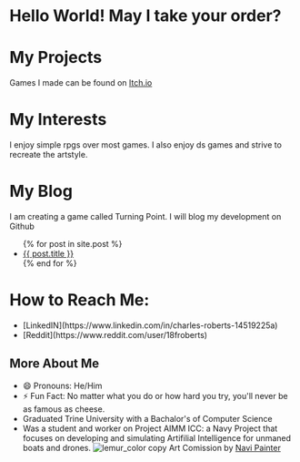 # Hello World! May I take your order?
# My Projects
Games I made can be found on [Itch.io](https://unafordable.itch.io)

# My Interests
I enjoy simple rpgs over most games. I also enjoy ds games and strive to recreate the artstyle.

# My Blog
I am creating a game called Turning Point. I will blog my development on Github

<ul>
{% for post in site.post %}
<li>
<a href="{{ post.url }}">{{ post.title }}</a>
</li>
{% end for %}
</ul>

# How to Reach Me:
<ul>
  <li>[LinkedIN](https://www.linkedin.com/in/charles-roberts-14519225a)</li>
  <li>[Reddit](https://www.reddit.com/user/18froberts)</li>
</ul>

## More About Me
- 😄 Pronouns: He/Him
- ⚡ Fun Fact: No matter what you do or how hard you try, you'll never be as famous as cheese.
- Graduated Trine University with a Bachalor's of Computer Science
- Was a student and worker on Project AIMM ICC: a Navy Project that focuses on developing and simulating Artifilial Intelligence for unmaned boats and drones.
![lemur_color copy](https://github.com/UnaFordable/UnaFordable/assets/173727849/751fc8c3-6ecd-46b3-92df-d0cef7e056e9)
Art Comission by [Navi Painter](https://www.fiverr.com/navipainter/draw-a-character-cartoon?context_referrer=search_gigs&source=top-bar&ref_ctx_id=a64d977ae77546809b731b346e0fc56c&pckg_id=1&pos=8&context_type=auto&funnel=a64d977ae77546809b731b346e0fc56c&imp_id=739bfdf6-03cc-4d1b-b69f-d080b34b90af)
